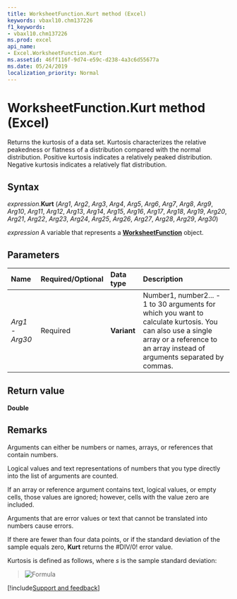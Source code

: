 ```yaml
---
title: WorksheetFunction.Kurt method (Excel)
keywords: vbaxl10.chm137226
f1_keywords:
- vbaxl10.chm137226
ms.prod: excel
api_name:
- Excel.WorksheetFunction.Kurt
ms.assetid: 46ff116f-9d74-e59c-d238-4a3c6d55677a
ms.date: 05/24/2019
localization_priority: Normal
---
```



# WorksheetFunction.Kurt method (Excel)

Returns the kurtosis of a data set. Kurtosis characterizes the relative peakedness or flatness of a distribution compared with the normal distribution. Positive kurtosis indicates a relatively peaked distribution. Negative kurtosis indicates a relatively flat distribution.


## Syntax

_expression_.**Kurt** (_Arg1_, _Arg2_, _Arg3_, _Arg4_, _Arg5_, _Arg6_, _Arg7_, _Arg8_, _Arg9_, _Arg10_, _Arg11_, _Arg12_, _Arg13_, _Arg14_, _Arg15_, _Arg16_, _Arg17_, _Arg18_, _Arg19_, _Arg20_, _Arg21_, _Arg22_, _Arg23_, _Arg24_, _Arg25_, _Arg26_, _Arg27_, _Arg28_, _Arg29_, _Arg30_)

_expression_ A variable that represents a **[WorksheetFunction](Excel.WorksheetFunction.md)** object.


## Parameters

|Name|Required/Optional|Data type|Description|
|:-----|:-----|:-----|:-----|
| _Arg1 - Arg30_|Required| **Variant**|Number1, number2... - 1 to 30 arguments for which you want to calculate kurtosis. You can also use a single array or a reference to an array instead of arguments separated by commas.|

## Return value

**Double**


## Remarks

Arguments can either be numbers or names, arrays, or references that contain numbers.
    
Logical values and text representations of numbers that you type directly into the list of arguments are counted.
    
If an array or reference argument contains text, logical values, or empty cells, those values are ignored; however, cells with the value zero are included.
    
Arguments that are error values or text that cannot be translated into numbers cause errors.
    
If there are fewer than four data points, or if the standard deviation of the sample equals zero, **Kurt** returns the #DIV/0! error value.
    
Kurtosis is defined as follows, where _s_ is the sample standard deviation:

> ![Formula](../images/awfkurt_ZA06051177.gif)
    



[!include[Support and feedback](~/includes/feedback-boilerplate.md)]